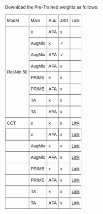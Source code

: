 Download the Pre-Trained weights as follows:

<style type="text/css">
.tg  {border-collapse:collapse;border-spacing:0;}
.tg td{border-color:black;border-style:solid;border-width:1px;font-family:Arial, sans-serif;font-size:14px;
  overflow:hidden;padding:10px 5px;word-break:normal;}
.tg th{border-color:black;border-style:solid;border-width:1px;font-family:Arial, sans-serif;font-size:14px;
  font-weight:normal;overflow:hidden;padding:10px 5px;word-break:normal;}
.tg .tg-lboi{border-color:inherit;text-align:left;vertical-align:middle}
.tg .tg-0pky{border-color:inherit;text-align:left;vertical-align:top}
.tg .tg-0lax{text-align:left;vertical-align:top}
</style>
<table class="tg">
<thead>
  <tr>
    <th class="tg-0pky">Model</th>
    <th class="tg-0pky">Main</th>
    <th class="tg-0pky">Aux</th>
    <th class="tg-0pky">JSD</th>
    <th class="tg-0pky">Link</th>
  </tr>
</thead>
<tbody>
  <tr>
    <td class="tg-lboi" rowspan="8">ResNet 50</td>
    <td class="tg-0pky">x</td>
    <td class="tg-0pky">AFA</td>
    <td class="tg-0pky">x</td>
    <td class="tg-0pky"></td>
  </tr>
  <tr>
    <td class="tg-0pky">AugMix</td>
    <td class="tg-0pky">x</td>
    <td class="tg-0pky">✓</td>
    <td class="tg-0pky"></td>
  </tr>
  <tr>
    <td class="tg-0pky">AugMix</td>
    <td class="tg-0pky">AFA</td>
    <td class="tg-0pky">✓</td>
    <td class="tg-0pky"></td>
  </tr>
  <tr>
    <td class="tg-0pky">AugMix</td>
    <td class="tg-0pky">AFA</td>
    <td class="tg-0pky">x</td>
    <td class="tg-0pky"></td>
  </tr>
  <tr>
    <td class="tg-0pky">PRIME</td>
    <td class="tg-0pky">x</td>
    <td class="tg-0pky">x</td>
    <td class="tg-0pky"></td>
  </tr>
  <tr>
    <td class="tg-0pky">PRIME</td>
    <td class="tg-0pky">AFA</td>
    <td class="tg-0pky">x</td>
    <td class="tg-0pky"></td>
  </tr>
  <tr>
    <td class="tg-0pky">TA</td>
    <td class="tg-0pky">x</td>
    <td class="tg-0pky">x</td>
    <td class="tg-0pky"></td>
  </tr>
  <tr>
    <td class="tg-0pky">TA</td>
    <td class="tg-0pky">AFA</td>
    <td class="tg-0pky">x</td>
    <td class="tg-0pky"></td>
  </tr>
  <tr>
    <td class="tg-lboi">CCT</td>
    <td class="tg-0pky">x</td>
    <td class="tg-0pky">x</td>
    <td class="tg-0pky">x</td>
    <td class="tg-0pky"><a href="https://drive.google.com/file/d/17Xn52mQh2ai_0wgbSYYiuV9ec1ADGPIl/view?usp=sharing">Link</a></td>
  </tr>
  <tr>
    <td class="tg-0lax"></td>
    <td class="tg-0lax">x</td>
    <td class="tg-0lax">AFA</td>
    <td class="tg-0lax">x</td>
    <td class="tg-0lax"><a href="https://drive.google.com/file/d/1HfWm7agkwF0pjob6cMWsNBf-8I3ozdGY/view?usp=sharing">Link</a></td>
  </tr>
  <tr>
    <td class="tg-0pky"></td>
    <td class="tg-0pky">AugMix</td>
    <td class="tg-0pky">x</td>
    <td class="tg-0pky">x</td>
    <td class="tg-0pky"><a href="https://drive.google.com/file/d/1l7CLQPa2SIqG_bZDGAgHRqPCyo78aYHQ/view?usp=sharing">Link</a></td>
  </tr>
  <tr>
    <td class="tg-0pky"></td>
    <td class="tg-0pky">AugMix</td>
    <td class="tg-0pky">AFA</td>
    <td class="tg-0pky">x</td>
    <td class="tg-0pky"><a href="https://drive.google.com/file/d/1Ael025TqhLeh6HKNO3KJmIvnsCFdmEvM/view?usp=sharing">Link</a></td>
  </tr>
  <tr>
    <td class="tg-0pky"></td>
    <td class="tg-0pky">PRIME</td>
    <td class="tg-0pky">x</td>
    <td class="tg-0pky">x</td>
    <td class="tg-0pky"><a href="https://drive.google.com/file/d/1dW74eYLr7bcdK05-E8TrvyOcSDCW-bUV/view?usp=sharing">Link</a></td>
  </tr>
  <tr>
    <td class="tg-0pky"></td>
    <td class="tg-0pky">PRIME</td>
    <td class="tg-0pky">AFA</td>
    <td class="tg-0pky">x</td>
    <td class="tg-0pky"><a href="https://drive.google.com/file/d/1bFNazyJy-o3Z3SaGD-LyKNK5QUL1IPfd/view?usp=sharing">Link</a></td>
  </tr>
  <tr>
    <td class="tg-0pky"></td>
    <td class="tg-0pky">TA</td>
    <td class="tg-0pky">x</td>
    <td class="tg-0pky">x</td>
    <td class="tg-0pky"><a href="https://drive.google.com/file/d/1oszFNjdMhO70r9wWD8YNsGR4FCfGdJAc/view?usp=sharing">Link</a></td>
  </tr>
  <tr>
    <td class="tg-0pky"></td>
    <td class="tg-0pky">TA</td>
    <td class="tg-0pky">AFA</td>
    <td class="tg-0pky">x</td>
    <td class="tg-0pky"><a href="https://drive.google.com/file/d/1C6dv30Aq7zBeKMtWkW9jWiCqpDvQ4WNH/view?usp=sharing">Link</a></td>
  </tr>
</tbody>
</table>